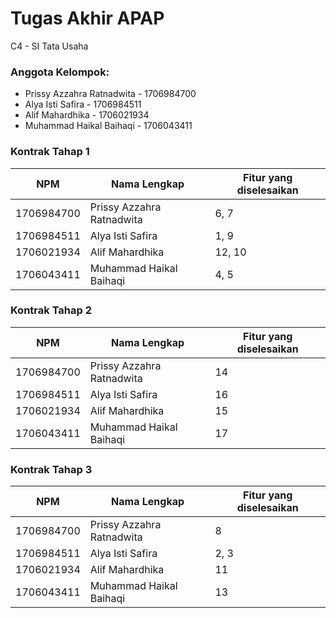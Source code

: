 # Tugas Akhir APAP
C4 - SI Tata Usaha

### Anggota Kelompok:
* Prissy Azzahra Ratnadwita - 1706984700
* Alya Isti Safira - 1706984511
* Alif Mahardhika - 1706021934
* Muhammad Haikal Baihaqi - 1706043411

### Kontrak Tahap 1
 NPM | Nama Lengkap | Fitur yang diselesaikan 
 --- | --- | ---
1706984700 | Prissy Azzahra Ratnadwita | 6, 7
1706984511 | Alya Isti Safira | 1, 9
1706021934 | Alif Mahardhika | 12, 10
1706043411 | Muhammad Haikal Baihaqi | 4, 5

### Kontrak Tahap 2
 NPM | Nama Lengkap | Fitur yang diselesaikan 
 --- | --- | ---
1706984700 | Prissy Azzahra Ratnadwita | 14
1706984511 | Alya Isti Safira | 16
1706021934 | Alif Mahardhika | 15
1706043411 | Muhammad Haikal Baihaqi | 17

### Kontrak Tahap 3
 NPM | Nama Lengkap | Fitur yang diselesaikan 
 --- | --- | ---
1706984700 | Prissy Azzahra Ratnadwita | 8
1706984511 | Alya Isti Safira | 2, 3
1706021934 | Alif Mahardhika | 11
1706043411 | Muhammad Haikal Baihaqi | 13



